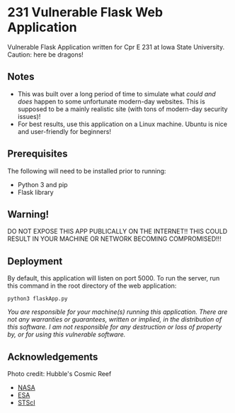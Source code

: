# 231 Vulnerable Flask Web Application
Vulnerable Flask Application written for Cpr E 231 at Iowa State University. Caution: here be dragons!

## Notes

* This was built over a long period of time to simulate what *could and does* happen to some unfortunate modern-day websites. This is supposed to be a mainly realistic site (with tons of modern-day security issues)!
* For best results, use this application on a Linux machine. Ubuntu is nice and user-friendly for beginners!

## Prerequisites
The following will need to be installed prior to running:
* Python 3 and pip
* Flask library

## Warning!
DO NOT EXPOSE THIS APP PUBLICALLY ON THE INTERNET!! THIS COULD RESULT IN YOUR MACHINE OR NETWORK BECOMING COMPROMISED!!!

## Deployment
By default, this application will listen on port 5000. To run the server, run this command in the root directory of the web application:
```
python3 flaskApp.py
```

*You are responsible for your machine(s) running this application. There are not any warranties or guarantees, written or implied, in the distribution of this software. I am not responsible for any destruction or loss of property by, or for using this vulnerable software.*

## Acknowledgements
Photo credit: Hubble's Cosmic Reef
* [NASA](https://www.nasa.gov/)
* [ESA](https://www.spacetelescope.org/)
* [STScI](http://www.stsci.edu/)

